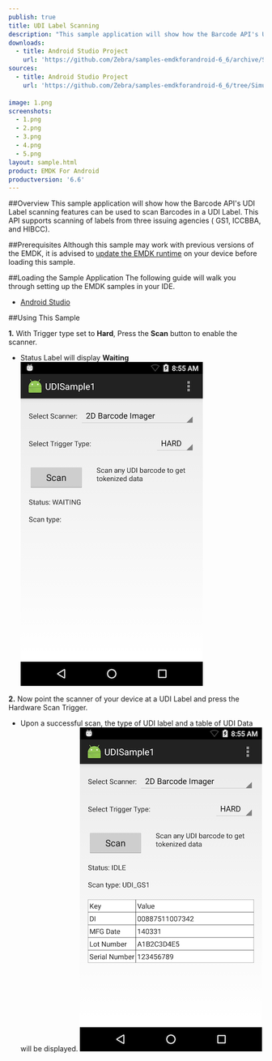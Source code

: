 ```yaml
---
publish: true
title: UDI Label Scanning
description: "This sample application will show how the Barcode API's UDI Label scanning features can be used to scan Barcodes in a UDI Label."
downloads:
  - title: Android Studio Project
    url: 'https://github.com/Zebra/samples-emdkforandroid-6_6/archive/SimulScanSample1.zip'
sources:
  - title: Android Studio Project
    url: 'https://github.com/Zebra/samples-emdkforandroid-6_6/tree/SimulScanSample1'

image: 1.png
screenshots:
  - 1.png
  - 2.png
  - 3.png
  - 4.png
  - 5.png
layout: sample.html
product: EMDK For Android
productversion: '6.6'
---
```



##Overview
This sample application will show how the Barcode API's UDI Label scanning features can be used to scan Barcodes in a UDI Label. This API supports scanning of labels from three issuing agencies ( GS1, ICCBBA, and HIBCC).

##Prerequisites
Although this sample may work with previous versions of the EMDK, it is advised to [update the EMDK runtime](../../guide/setupDevice/) on your device before loading this sample.

##Loading the Sample Application
The following guide will walk you through setting up the EMDK samples in your IDE.

* [Android Studio](/emdk-for-android/6-6/guide/emdksamples_androidstudio)


##Using This Sample

**1.**  With Trigger type set to **Hard**, Press the **Scan** button to enable the scanner.

* Status Label will display **Waiting**
  ![img](2.png)

**2.**  Now point the scanner of your device at a UDI Label and press the Hardware Scan Trigger.

* Upon a successful scan, the type of UDI label and a table of UDI Data will be displayed.
  ![img](3.png)

